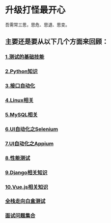 # 升级打怪最开心

吾需常三思，思危、思退、思变。

## 主要还是要从以下几个方面来回顾：

### [1.测试的基础技能](https://github.com/Simonluepang/Upgrading-is-the-happiest-thing/blob/master/%E6%B5%8B%E8%AF%95%E7%9A%84%E5%9F%BA%E7%A1%80%E6%8A%80%E8%83%BD.md)

### [2.Python知识](https://github.com/Simonluepang/Upgrading-is-the-happiest-thing/blob/master/Python/Python%E5%9F%BA%E7%A1%80%E7%9F%A5%E8%AF%86.md)

### [3.接口自动化](https://github.com/Simonluepang/Upgrading-is-the-happiest-thing/blob/master/Webservice/%E6%8E%A5%E5%8F%A3%E8%87%AA%E5%8A%A8%E5%8C%96.md)

### [4.Linux相关](https://github.com/Simonluepang/Upgrading-is-the-happiest-thing/blob/master/Linux%E7%9B%B8%E5%85%B3.md)

### [5.MySQL相关](https://github.com/Simonluepang/Upgrading-is-the-happiest-thing/blob/master/Database/MySQL/MySQL%E7%9B%B8%E5%85%B3.md)

### [6.UI自动化之Selenium](https://github.com/Simonluepang/Upgrading-is-the-happiest-thing/blob/master/UserInterface/Selenium/Selenium%E7%9B%B8%E5%85%B3.md)

### [7.UI自动化之Appium](https://github.com/Simonluepang/Upgrading-is-the-happiest-thing/blob/master/UserInterface/Appium/Appium%E7%9B%B8%E5%85%B3.md)

### [8.性能测试](https://github.com/Simonluepang/Upgrading-is-the-happiest-thing/blob/master/Performance/%E6%80%A7%E8%83%BD%E6%B5%8B%E8%AF%95%E7%9B%B8%E5%85%B3.md)

### [9.Django相关知识]()

### [10.Vue.js相关知识]()

### [全栈走向白盒测试]()

### [面试问题集合](https://github.com/Simonluepang/Upgrading-is-the-happiest-thing/blob/master/Interview/%E9%9D%A2%E8%AF%95%E5%B8%B8%E8%A7%81%E9%97%AE%E9%A2%98.md)

